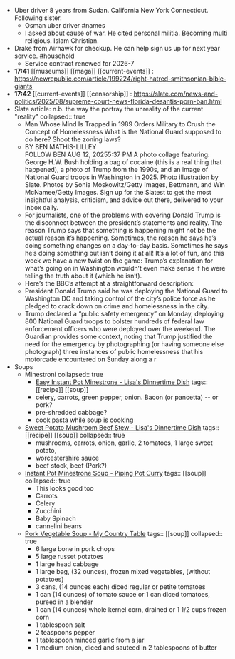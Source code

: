 - Uber driver 8 years from Sudan. California New York Connecticut. Following sister.
	- Osman uber driver #names
	- I asked about cause of war. He cited personal militia. Becoming multi religious. Islam Christian.
- Drake from Airhawk for checkup. He can help sign us up for next year service. #household
	- Service contract renewed for 2026-7
- **17:41** [[museums]] [[maga]] [[current-events]] :  https://newrepublic.com/article/199224/right-hatred-smithsonian-bible-giants
- **17:42** [[current-events]] [[censorship]] :  https://slate.com/news-and-politics/2025/08/supreme-court-news-florida-desantis-porn-ban.html
- Slate article: n.b. the way the portray the unreality of the current "reality"
  collapsed:: true
	- Man Whose Mind Is Trapped in 1989 Orders Military to Crush the Concept of Homelessness
	  What is the National Guard supposed to do here? Shoot the zoning laws?
	- BY BEN MATHIS-LILLEY  
	  FOLLOW BEN
	  AUG 12, 20255:37 PM
	  A photo collage featuring: George H.W. Bush holding a bag of cocaine (this is a real thing that happened), a photo of Trump from the 1990s, and an image of National Guard troops in Washington in 2025.
	  Photo illustration by Slate. Photos by Sonia Moskowitz/Getty Images, Bettmann, and Win McNamee/Getty Images.
	  Sign up for the Slatest to get the most insightful analysis, criticism, and advice out there, delivered to your inbox daily.
	- For journalists, one of the problems with covering Donald Trump is the disconnect between the president’s statements and reality. The reason Trump says that something is happening might not be the actual reason it’s happening. Sometimes, the reason he says he’s doing something changes on a day-to-day basis. Sometimes he says he’s doing something but isn’t doing it at all! It’s a lot of fun, and this week we have a new twist on the game: Trump’s explanation for what’s going on in Washington wouldn’t even make sense if he were telling the truth about it (which he isn’t).
	- Here’s the BBC’s attempt at a straightforward description:
	- President Donald Trump said he was deploying the National Guard to Washington DC and taking control of the city’s police force as he pledged to crack down on crime and homelessness in the city.
	- Trump declared a “public safety emergency” on Monday, deploying 800 National Guard troops to bolster hundreds of federal law enforcement officers who were deployed over the weekend.
	  The Guardian provides some context, noting that Trump justified the need for the emergency by photographing (or having someone else photograph) three instances of public homelessness that his motorcade encountered on Sunday along a r
- Soups
	- Minestroni
	  collapsed:: true
		- [Easy Instant Pot Minestrone - Lisa's Dinnertime Dish](https://lisasdinnertimedish.com/easy-instant-pot-minestrone/)
		  tags:: [[recipe]] [[soup]]
		- celery, carrots, green pepper, onion. Bacon (or pancetta) -- or pork?
		- pre-shredded cabbage?
		- cook pasta while soup is cooking
	- [Sweet Potato Mushroom Beef Stew - Lisa's Dinnertime Dish](https://lisasdinnertimedish.com/sweet-potato-mushroom-beef-stew/)
	  tags:: [[recipe]] [[soup]]
	  collapsed:: true
		- mushrooms, carrots, onion, garlic, 2 tomatoes, 1 large sweet potato,
		- worcestershire sauce
		- beef stock, beef (Pork?)
	- [Instant Pot Minestrone Soup - Piping Pot Curry](https://pipingpotcurry.com/minestrone-soup-instantpot/)
	  tags:: [[soup]]
	  collapsed:: true
		- This looks good too
		- Carrots
		- Celery
		- Zucchini
		- Baby Spinach
		- cannelini beans
	- [Pork Vegetable Soup - My Country Table](https://mycountrytable.com/pork-vegetable-soup/)
	  tags:: [[soup]]
	  collapsed:: true
		- 6 large bone in pork chops
		- 5 large russet potatoes
		- 1 large head cabbage
		- 1 large bag, (32 ounces), frozen mixed vegetables, (without potatoes)
		- 3 cans, (14 ounces each) diced regular or petite tomatoes
		- 1 can (14 ounces) of tomato sauce or 1 can diced tomatoes, pureed in a blender
		- 1 can (14 ounces) whole kernel corn, drained or 1 1/2 cups frozen corn
		- 1 tablespoon salt
		- 2 teaspoons pepper
		- 1 tablespoon minced garlic from a jar
		- 1 medium onion, diced and sauteed in 2 tablespoons of butter